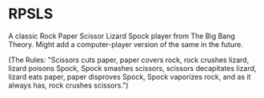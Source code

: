 # RPSLS

A classic Rock Paper Scissor Lizard Spock player from The Big Bang Theory. Might add a computer-player version of the same in the future.

(The Rules: "Scissors cuts paper, paper covers rock, rock crushes lizard, lizard poisons Spock, Spock smashes scissors, scissors decapitates lizard, lizard eats paper, paper disproves Spock, Spock vaporizes rock, and as it always has, rock crushes scissors.")
